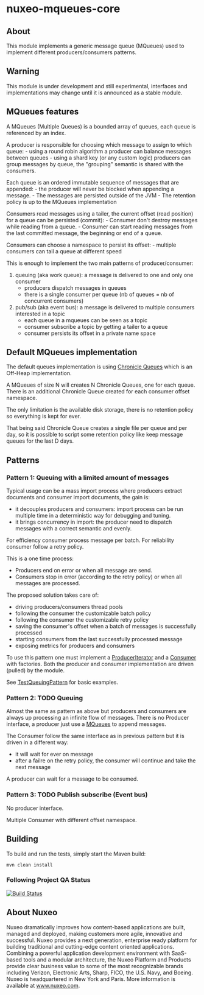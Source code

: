 nuxeo-mqueues-core
===========================

## About

This module implements a generic message queue (MQueues) used to implement different producers/consumers patterns.

## Warning

This module is under development and still experimental, interfaces and implementations may change until it is announced as a stable module.

## MQueues features

A MQueues (Multiple Queues) is a bounded array of queues, each queue is referenced by an index.

A producer is responsible for choosing which message to assign to which queue:
    - using a round robin algorithm a producer can balance messages between queues
    - using a shard key (or any custom logic) producers can group messages by queue,
      the "grouping" semantic is shared with the consumers.

Each queue is an ordered immutable sequence of messages that are appended:
    - the producer will never be blocked when appending a message.
    - The messages are persisted outside of the JVM
    - The retention policy is up to the MQueues implementation

Consumers read messages using a tailer, the current offset (read position) for a queue can be persisted (commit):
    - Consumer don't destroy messages while reading from a queue.
    - Consumer can start reading messages from the last committed message, the beginning or end of a queue.

Consumers can choose a namespace to persist its offset:
    - multiple consumers can tail a queue at different speed

This is enough to implement the two main patterns of producer/consumer:
1. queuing (aka work queue): a message is delivered to one and only one consumer
    - producers dispatch messages in queues
    - there is a single consumer per queue (nb of queues = nb of concurrent consumers)
2. pub/sub (aka event bus): a message is delivered to multiple consumers interested in a topic
    - each queue in a mqueues can be seen as a topic
    - consumer subscribe a topic by getting a tailer to a queue
    - consumer persists its offset in a private name space


## Default MQueues implementation

The default queues implementation is using [Chronicle Queues](https://github.com/OpenHFT/Chronicle-Queue) which is an Off-Heap implementation.

A MQueues of size N will creates N Chronicle Queues, one for each queue.
There is an additional Chronicle Queue created for each consumer offset namespace.

The only limitation is the available disk storage, there is no retention policy so everything is kept for ever.

That being said Chronicle Queue creates a single file per queue and per day, so it is possible to script some retention policy like keep message queues for the last D days.

## Patterns


### Pattern 1: Queuing with a limited amount of messages

Typical usage can be a mass import process where producers extract documents and consumer import documents, the gain is:
- it decouples producers and consumers: import process can be run multiple time in a deterministic way for debugging and tuning.
- it brings concurrency in import: the producer need to dispatch messages with a correct semantic and evenly.

For efficiency consumer process message per batch.
For reliability consumer follow a retry policy.

This is a one time process:
- Producers end on error or when all message are send.
- Consumers stop in error (according to the retry policy) or when all messages are processed.

The proposed solution takes care of:
- driving producers/consumers thread pools
- following the consumer the customizable batch policy
- following the consumer the customizable retry policy
- saving the consumer's offset when a batch of messages is successfully processed
- starting consumers from the last successfully processed message
- exposing metrics for producers and consumers

To use this pattern one must implement a [ProducerIterator](https://github.com/nuxeo/nuxeo-mqueues/blob/master/nuxeo-mqueues-core/src/main/java/org/nuxeo/ecm/platform/importer/mqueues/producer/ProducerIterator.java) and a [Consumer](https://github.com/nuxeo/nuxeo-mqueues/blob/master/nuxeo-mqueues-core/src/main/java/org/nuxeo/ecm/platform/importer/mqueues/consumer/Consumer.java) with factories.
Both the producer and consumer implementation are driven (pulled) by the module.

See [TestQueuingPattern](https://github.com/nuxeo/nuxeo-mqueues/blob/master/nuxeo-mqueues-core/src/test/java/org/nuxeo/ecm/platform/importer/mqueues/tests/TestQueuingPattern.java) for basic examples.

### Pattern 2: TODO Queuing

Almost the same as pattern as above but producers and consumers are always up processing an infinite flow of messages.
There is no Producer interface, a producer just use a [MQueues](https://github.com/nuxeo/nuxeo-mqueues/blob/master/nuxeo-mqueues-core/src/main/java/org/nuxeo/ecm/platform/importer/mqueues/mqueues/MQueues.java) to append messages.

The Consumer follow the same interface as in previous pattern but it is driven in a different way:
- it will wait for ever on message
- after a failre on the retry policy, the consumer will continue and take the next message

A producer can wait for a message to be consumed.

### Pattern 3: TODO Publish subscribe (Event bus)

No producer interface.

Multiple Consumer with different offset namespace.


## Building

To build and run the tests, simply start the Maven build:

    mvn clean install

### Following Project QA Status
[![Build Status](https://qa.nuxeo.org/jenkins/buildStatus/icon?job=master/addon_nuxeo-mqueues-master)](https://qa.nuxeo.org/jenkins/job/master/job/addon_nuxeo-mqueues-master/)


## About Nuxeo
Nuxeo dramatically improves how content-based applications are built, managed and deployed, making customers more agile, innovative and successful. Nuxeo provides a next generation, enterprise ready platform for building traditional and cutting-edge content oriented applications. Combining a powerful application development environment with SaaS-based tools and a modular architecture, the Nuxeo Platform and Products provide clear business value to some of the most recognizable brands including Verizon, Electronic Arts, Sharp, FICO, the U.S. Navy, and Boeing. Nuxeo is headquartered in New York and Paris. More information is available at www.nuxeo.com.
